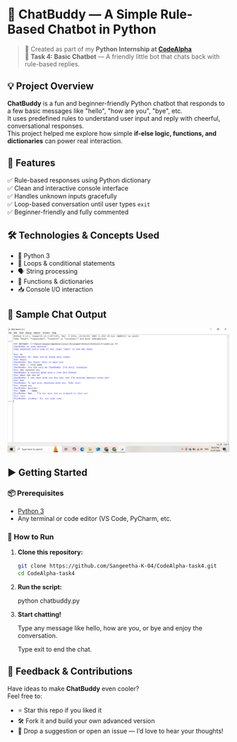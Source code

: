  # 💬 ChatBuddy — A Simple Rule-Based Chatbot in Python

> 🧠 Created as part of my **Python Internship at [CodeAlpha](https://www.codealpha.tech/)**  
> 📌 **Task 4: Basic Chatbot** — A friendly little bot that chats back with rule-based replies.

## 💡 Project Overview

**ChatBuddy** is a fun and beginner-friendly Python chatbot that responds to a few basic messages like "hello", "how are you", "bye", etc.  
It uses predefined rules to understand user input and reply with cheerful, conversational responses.  
This project helped me explore how simple **if-else logic, functions, and dictionaries** can power real interaction.

## 🚀 Features

✅ Rule-based responses using Python dictionary  
✅ Clean and interactive console interface  
✅ Handles unknown inputs gracefully  
✅ Loop-based conversation until user types `exit`  
✅ Beginner-friendly and fully commented

 ## 🛠 Technologies & Concepts Used

- 🐍 Python 3  
- 🔁 Loops & conditional statements  
- 🗣 String processing  
- 💬 Functions & dictionaries  
- 📥 Console I/O interaction

  
## 📸 Sample Chat Output

![Sample chat Output](https://github.com/Sangeetha-K-04/CodeAlpha-task4/blob/main/codeAlpha%20task4.png?raw=true)


## ▶️ Getting Started

### 📦 Prerequisites

- [Python 3](https://www.python.org/downloads/)
- Any terminal or code editor (VS Code, PyCharm, etc.

### 🚀 How to Run

1. **Clone this repository:**
   ```bash
   git clone https://github.com/Sangeetha-K-04/CodeAlpha-task4.git
   cd CodeAlpha-task4

2. **Run the script:**
   
    python chatbuddy.py

3. **Start chatting!**
   
    Type any message like hello, how are you, or bye and enjoy the conversation.
   
    Type exit to end the chat.

 ## 🌟 Feedback & Contributions

Have ideas to make **ChatBuddy** even cooler?  
Feel free to:

- ⭐ Star this repo if you liked it  
- 🛠 Fork it and build your own advanced version  
- 💬 Drop a suggestion or open an issue — I’d love to hear your thoughts!






